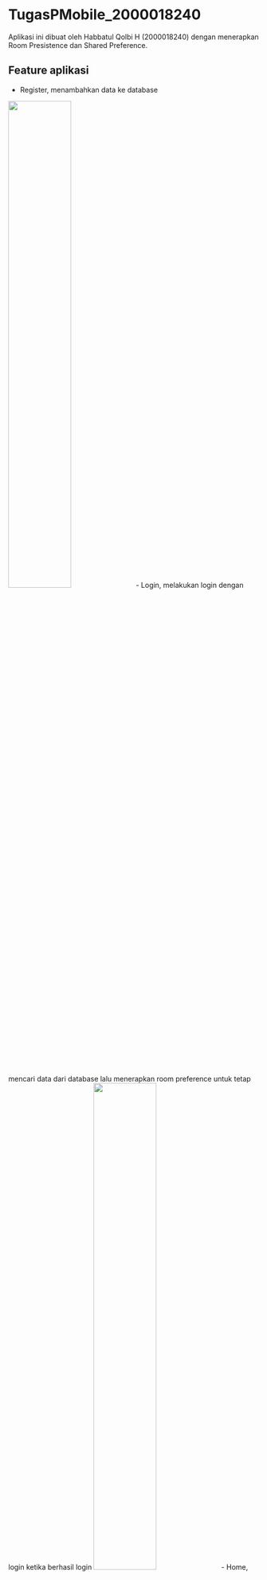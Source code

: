 # TugasPMobile_2000018240
Aplikasi ini dibuat oleh Habbatul Qolbi H (2000018240) dengan menerapkan Room Presistence dan Shared Preference.


## Feature aplikasi
- Register, menambahkan data ke database
<img src="[https://github.com/Habbatul/TugasPMobile_2000018240/issues/3#issue-1515064630](https://user-images.githubusercontent.com/121380847/210130792-0b63011b-2629-4a86-8c73-68b870a3c6d7.png)" width="50%" height="50%">
- Login, melakukan login dengan mencari data dari database lalu menerapkan room preference untuk tetap login ketika berhasil login
<img src="[https://github.com/Habbatul/TugasPMobile_2000018240/issues/3#issue-1515064630](https://user-images.githubusercontent.com/121380847/210130776-f4c089de-5972-494b-8e0c-cc5c74208101.png)" width="50%" height="50%">
- Home, Halaman ini menampilkan nama static siapa nama mahasiswa yang masuk dengan menerapkan room preference
- Logout, tombol ini berguna untuk menghapus room preference untuk tetap login dan kembali ke halaman Login
<img src="[https://github.com/Habbatul/TugasPMobile_2000018240/issues/3#issue-1515064630](https://user-images.githubusercontent.com/121380847/210130767-ca1c9fa0-60d8-41e7-84ad-4c04a8a3e759.png)" width="50%" height="50%">

## Flow Aplikasi dan Highlight coding yang digunakan
- Pengguna masuk kehalaman Login
disini halaman login adalah halaman awal aplikasi masuk. Login berada pada class MainActivity sehingga pada AndroidManifest.xml perlu diinisialisasi bahwa MainActivity.java adalah Main.

        <activity
            android:name=".MainActivity"
            android:exported="true">
            <intent-filter>
                <action android:name="android.intent.action.MAIN" />

                <category android:name="android.intent.category.LAUNCHER" />
            </intent-filter>
            <meta-data
                android:name="android.app.lib_name"
                android:value="" />
        </activity>
        
 - Kemudian masuk ke halaman Registrasi (Nim harus bersifat uniq, data disimpan kedalam sqlite). Disini struktur database yang dibuat pada Mahasiswa.java adalah :
 
        @Entity
        public class Mahasiswa {
            @PrimaryKey
            @NonNull
            @ColumnInfo(name = "nim")
            public String nim;

            @ColumnInfo(name = "name")
            public String name;

            @ColumnInfo(name = "password")
            public String password;
        }
    untuk menyimpan ke SQLite pada room diperlukan Query pada UserDao sebagai berikut :

        @Insert
        void insertAll(Mahasiswa... users);
        
    dan penerapan pada Register.java adalah sebagai berikut :

        UserDao user = MahasiswaDB.getInstance(getApplicationContext()).userDao();
        user.insertAll(buatUser());

- Setelah registrasi berhasil, pengguna kembali ke halaman login. Disini memakai finish() pada Register.java untuk kembali ke halaman login atau MainActivity, juga ada Toast unutk memberi tahu user bahwa akun telah terdaftar ketika berhasil terdaftar

       Toast.makeText(Register.this, "Registrasi berhasil", Toast.LENGTH_SHORT).show();
       finish();
                    
- Pengguna login (Jika akun belum terdaftar menampilkan info akun tidak valid, jika sudah terdaftar masuk ke halaman login). Pada button layout pada MainActivity.java akan diterapkan conditional if-else adalah sebagai berikut :

            public void onClick(View view) {
                boolean valid = validasi();
                if (valid){
                    String Nim = InputanNim.getText().toString();
                    PreferenceNIM.setRegisteredUser(getBaseContext(),Nim);
                    Intent i = new Intent(MainActivity.this, Home.class);
                    startActivity(i);
                    makeTetapLogin();
                    finish();
                }else{
                    Toast.makeText(MainActivity.this, "Akun tidak valid!", Toast.LENGTH_SHORT).show();
                }
            }
            
    Sedangkan fungsi validasi() ini akan mengembalikan nilai boolean dari hasil select NIM dan PW dari database SQLite
    
      private boolean validasi()
      {
          String currentNim = this.InputanNim.getText().toString();
          String currentPw = this.InputanPw.getText().toString();

          UserDao user = MahasiswaDB.getInstance(this).userDao();
          UserSaatIni = user.findByNimAndPassword(currentNim, currentPw);

          return UserSaatIni !=null?true:false;
      }
    
    findByNimAndPassword(currentNim, currentPw) memiliki query pada UserDao Sebagai berikut :
    
      @Query("SELECT * FROM Mahasiswa WHERE nim = :nim AND password = :password LIMIT 1")
      Mahasiswa findByNimAndPassword(String nim, String password);
    
- Login Berhasil dan Menampilkan Halaman Login serta Logout Button (Jika Logout Button belum d tekan, walaupun aplikasi di close dan masuk kembali, pengguna akan otomatis masuk ke halaman home. Sedangkan jika logout button telah ditekan pengguna harus melakukan login untuk masuk ke halaman home) Cukup gunakan sharedPreference.
    Membuat variabel SharedPreference nya dulu pada MainActivity.java sehingga ada data yang tersimpan untuk trigger aplikasi tetap berada dihalaman home ketika sudah login :
    
      private SharedPreferences preference;
    
    Kemudian Pada void onCreate() memberikan nilai dari variabel preference berupa kembalian dari fungsi getSharedPreference(), dimana disini nantinya akan dibuat SharedPreference dengan nama cek_login.xml
    
      preference = this.getSharedPreferences("cek_login", Context.MODE_PRIVATE);
      
    Tidak lupa membuat variabel yang akan diisi pada sharedpreference nantinya :
    
      private static final String AUTO_LOGIN_KEY = "key_tetapLogin";
      
    Disini menerapkan SharedPreference dengan fungsi sebagai berikut :
    
      private void makeTetapLogin()
      {
          SharedPreferences.Editor editor = this.preference.edit();
          editor.putBoolean(AUTO_LOGIN_KEY, true);
          editor.apply();
      }
      private void TetapLogin()
      {
        boolean auto = this.preference.getBoolean(AUTO_LOGIN_KEY, false);
        if (auto)
        {
            Intent i = new Intent(MainActivity.this, Home.class);
            startActivity(i);
        }
      }
    Fungsi diatas diterapkan sebagai berikut
    
      - untuk makeTetapLogin() diterapkan pada event button login karena ini akan membuat Sharedpreference terisi data
      - untuk TetapLogin() diterapkan pada OnCreate() disini akan mengarahkan langsung ke halaman Home.java bilasudah login
      
    Kemudian pada Home.java juga membuat variabel yang sama untuk auto loginnya, yaitu tipe SharedPreference dan untuk String isian SharedPreference nya:
      
      private SharedPreferences sharedPrefs;
      private static final String AUTO_LOGIN_KEY = "key_tetapLogin";
      
    Kemudian pada onCreate memberikan isian pada variabel sharedPrefs :
    
      sharedPrefs = getSharedPreferences("cek_login", Context.MODE_PRIVATE);
      
    Kemudian pada button Logout diberikan fungsi untuk menghapus isian dari SharedPreference yang telah dibuat agar bisa kembali ke halaman login ketika keluar aplikasi:
    
      SharedPreferences.Editor editor = sharedPrefs.edit();
      editor.remove(AUTO_LOGIN_KEY);
      
    Untuk bisa kembali ke halaman login maka pada button logout menerapkan :
    
        Intent ini = new Intent(Home.this,MainActivity.class);
        startActivity(ini);
        finish();
     
- Kemudian ada tambahan disini ketika dihalaman home maka akan menampilkan kata Selamat datang + user, dimana user akan menyesuaikan nama dari mahasiswa yang melakukan login, ini dilakukan dengan menggunakan SharedPreference.
    Pertama membuat Querynya terlebih dahulu dengan kembalian String pada UserDao :
      
      @Query("SELECT name FROM Mahasiswa WHERE nim = :nims LIMIT 1")
      String namaMhs(String nims);
      
    Membuat class untuk SharedPreference nama user :
    
      public class PreferenceNIM {
        static final String KEY_USER_TEREGISTER ="user";


        private static SharedPreferences getSharedPreference(Context context){
            return PreferenceManager.getDefaultSharedPreferences(context);
          }
          public static void setRegisteredUser(Context context, String username){
              SharedPreferences.Editor editor = getSharedPreference(context).edit();
              editor.putString(KEY_USER_TEREGISTER, username);
              editor.apply();
          }
          public static String getRegisteredUser(Context context){
              return getSharedPreference(context).getString(KEY_USER_TEREGISTER,"");
          }
      }
      
    Kemudian pada MainActivity.Java ketika kondisi valid pada saat menekan tombol login melakukan set data preference dari inputan NIM :
    
       String Nim = InputanNim.getText().toString();
       PreferenceNIM.setRegisteredUser(getBaseContext(),Nim);
       
    Kemudian pada Home.Java menerapkan Room pada pmCreate() untuk melakukan select nama berdasarkan NIM pada Shared Preference kemudian mengubahnya pada bagian layout aplikasi :
        
        TextView kataWelcome = findViewById(R.id.welcome_text);
        UserDao user = MahasiswaDB.getInstance(this).userDao();
        String Nims = PreferenceNIM.getRegisteredUser(getBaseContext());
        kataWelcome.setText("Selamat Datang \n"+ user.namaMhs(Nims));
    
      
## Credit
> Habbatul Qolbi H (2000018240)
